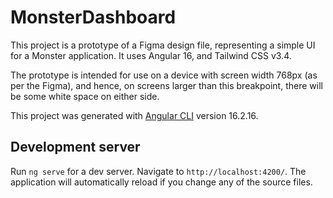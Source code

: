 # MonsterDashboard

This project is a prototype of a Figma design file, representing a simple UI for a Monster application. It uses Angular 16, and Tailwind CSS v3.4. 

The prototype is intended for use on a device with screen width 768px (as per the Figma), and hence, on screens larger than this breakpoint, there will be some white space on either side.

This project was generated with [Angular CLI](https://github.com/angular/angular-cli) version 16.2.16.

## Development server

Run `ng serve` for a dev server. Navigate to `http://localhost:4200/`. The application will automatically reload if you change any of the source files.